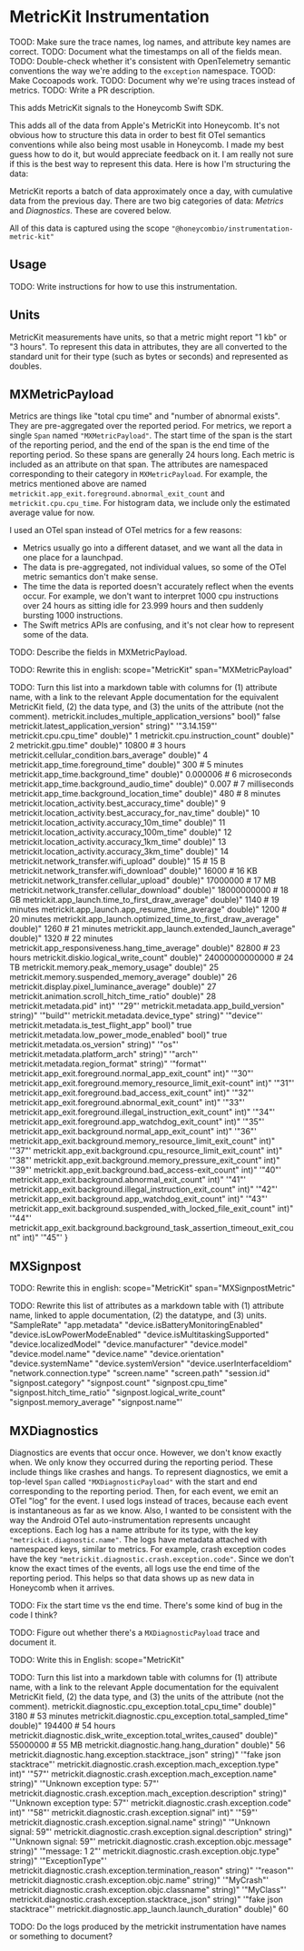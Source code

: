 # MetricKit Instrumentation

TOOD: Make sure the trace names, log names, and attribute key names are correct.
TODO: Document what the timestamps on all of the fields mean.
TODO: Double-check whether it's consistent with OpenTelemetry semantic conventions the way we're adding to the `exception` namespace.
TOOD: Make Cocoapods work.
TODO: Document why we're using traces instead of metrics.
TODO: Write a PR description.

This adds MetricKit signals to the Honeycomb Swift SDK.

This adds all of the data from Apple's MetricKit into Honeycomb. It's not obvious how to structure this data in order to best fit OTel semantics conventions while also being most usable in Honeycomb. I made my best guess how to do it, but would appreciate feedback on it. I am really not sure if this is the best way to represent this data. Here is how I'm structuring the data:

MetricKit reports a batch of data approximately once a day, with cumulative data from the previous day. There are two big categories of data: _Metrics_ and _Diagnostics_. These are covered below.

All of this data is captured using the scope `"@honeycombio/instrumentation-metric-kit"`

## Usage

TODO: Write instructions for how to use this instrumentation.

## Units

MetricKit measurements have units, so that a metric might report "1 kb" or "3 hours". To represent this data in attributes, they are all converted to the standard unit for their type (such as bytes or seconds) and represented as doubles.

## MXMetricPayload

Metrics are things like "total cpu time" and "number of abnormal exists". They are pre-aggregated over the reported period. For metrics, we report a single `Span` named `"MXMetricPayload"`. The start time of the span is the start of the reporting period, and the end of the span is the end time of the reporting period. So these spans are generally 24 hours long. Each metric is included as an attribute on that span. The attributes are namespaced corresponding to their category in `MXMetricPayload`. For example, the metrics mentioned above are named `metrickit.app_exit.foreground.abnormal_exit_count` and `metrickit.cpu.cpu_time`. For histogram data, we include only the estimated average value for now.

I used an OTel span instead of OTel metrics for a few reasons:
* Metrics usually go into a different dataset, and we want all the data in one place for a launchpad.
* The data is pre-aggregated, not individual values, so some of the OTel metric semantics don't make sense.
* The time the data is reported doesn't accurately reflect when the events occur. For example, we don't want to interpret 1000 cpu instructions over 24 hours as sitting idle for 23.999 hours and then suddenly bursting 1000 instructions.
* The Swift metrics APIs are confusing, and it's not clear how to represent some of the data.

TODO: Describe the fields in MXMetricPayload.

TODO: Rewrite this in english:
  scope="MetricKit"
  span="MXMetricPayload"

TODO: Turn this list into a markdown table with columns for (1) attribute name, with a link to the relevant Apple documentation for the equivalent MetricKit field, (2) the data type, and (3) the units of the attribute (not the comment).
  metrickit.includes_multiple_application_versions" bool)" false
  metrickit.latest_application_version" string)" '"3.14.159"'
  metrickit.cpu.cpu_time" double)" 1
  metrickit.cpu.instruction_count" double)" 2
  metrickit.gpu.time" double)" 10800  # 3 hours
  metrickit.cellular_condition.bars_average" double)" 4
  metrickit.app_time.foreground_time" double)" 300          # 5 minutes
  metrickit.app_time.background_time" double)" 0.000006     # 6 microseconds
  metrickit.app_time.background_audio_time" double)" 0.007  # 7 milliseconds
  metrickit.app_time.background_location_time" double)" 480 # 8 minutes
  metrickit.location_activity.best_accuracy_time" double)" 9
  metrickit.location_activity.best_accuracy_for_nav_time" double)" 10
  metrickit.location_activity.accuracy_10m_time" double)"  11
  metrickit.location_activity.accuracy_100m_time" double)" 12
  metrickit.location_activity.accuracy_1km_time" double)" 13
  metrickit.location_activity.accuracy_3km_time" double)" 14
  metrickit.network_transfer.wifi_upload" double)" 15                 # 15 B
  metrickit.network_transfer.wifi_download" double)" 16000            # 16 KB
  metrickit.network_transfer.cellular_upload" double)" 17000000       # 17 MB
  metrickit.network_transfer.cellular_download" double)" 18000000000  # 18 GB
  metrickit.app_launch.time_to_first_draw_average" double)" 1140            # 19 minutes
  metrickit.app_launch.app_resume_time_average" double)" 1200               # 20 minutes
  metrickit.app_launch.optimized_time_to_first_draw_average" double)" 1260  # 21 minutes
  metrickit.app_launch.extended_launch_average" double)" 1320               # 22 minutes
  metrickit.app_responsiveness.hang_time_average" double)" 82800  # 23 hours
  metrickit.diskio.logical_write_count" double)" 24000000000000  # 24 TB
  metrickit.memory.peak_memory_usage" double)" 25
  metrickit.memory.suspended_memory_average" double)" 26
  metrickit.display.pixel_luminance_average" double)" 27
  metrickit.animation.scroll_hitch_time_ratio" double)" 28
  metrickit.metadata.pid" int)" '"29"'
  metrickit.metadata.app_build_version" string)" '"build"'
  metrickit.metadata.device_type" string)" '"device"'
  metrickit.metadata.is_test_flight_app" bool)" true
  metrickit.metadata.low_power_mode_enabled" bool)" true
  metrickit.metadata.os_version" string)" '"os"'
  metrickit.metadata.platform_arch" string)" '"arch"'
  metrickit.metadata.region_format" string)" '"format"'
  metrickit.app_exit.foreground.normal_app_exit_count" int)" '"30"'
  metrickit.app_exit.foreground.memory_resource_limit_exit-count" int)" '"31"'
  metrickit.app_exit.foreground.bad_access_exit_count" int)" '"32"'
  metrickit.app_exit.foreground.abnormal_exit_count" int)" '"33"'
  metrickit.app_exit.foreground.illegal_instruction_exit_count" int)" '"34"'
  metrickit.app_exit.foreground.app_watchdog_exit_count" int)" '"35"'
  metrickit.app_exit.background.normal_app_exit_count" int)" '"36"'
  metrickit.app_exit.background.memory_resource_limit_exit_count" int)" '"37"'
  metrickit.app_exit.background.cpu_resource_limit_exit_count" int)" '"38"'
  metrickit.app_exit.background.memory_pressure_exit_count" int)" '"39"'
  metrickit.app_exit.background.bad_access-exit_count" int)" '"40"'
  metrickit.app_exit.background.abnormal_exit_count" int)" '"41"'
  metrickit.app_exit.background.illegal_instruction_exit_count" int)" '"42"'
  metrickit.app_exit.background.app_watchdog_exit_count" int)" '"43"'
  metrickit.app_exit.background.suspended_with_locked_file_exit_count" int)" '"44"'
  metrickit.app_exit.background.background_task_assertion_timeout_exit_count" int)" '"45"'
}

## MXSignpost

TODO: Rewrite this in english:
  scope="MetricKit"
  span="MXSignpostMetric"

TODO: Rewrite this list of attributes as a markdown table with (1) attribute name, linked to apple documentation, (2) the datatype, and (3) units.
"SampleRate"
"app.metadata"
"device.isBatteryMonitoringEnabled"
"device.isLowPowerModeEnabled"
"device.isMultitaskingSupported"
"device.localizedModel"
"device.manufacturer"
"device.model"
"device.model.name"
"device.name"
"device.orientation"
"device.systemName"
"device.systemVersion"
"device.userInterfaceIdiom"
"network.connection.type"
"screen.name"
"screen.path"
"session.id"
"signpost.category"
"signpost.count"
"signpost.cpu_time"
"signpost.hitch_time_ratio"
"signpost.logical_write_count"
"signpost.memory_average"
"signpost.name"'

## MXDiagnostics

Diagnostics are events that occur once. However, we don't know exactly when. We only know they occurred during the reporting period. These include things like crashes and hangs. To represent diagnostics, we emit a top-level `Span` called `"MXDiagnosticPayload"` with the start and end corresponding to the reporting period. Then, for each event, we emit an OTel "log" for the event. I used logs instead of traces, because each event is instantaneous as far as we know. Also, I wanted to be consistent with the way the Android OTel auto-instrumentation represents uncaught exceptions. Each log has a name attribute for its type, with the key `"metrickit.diagnostic.name"`. The logs have metadata attached with namespaced keys, similar to metrics. For example, crash exception codes have the key `"metrickit.diagnostic.crash.exception.code"`. Since we don't know the exact times of the events, all logs use the end time of the reporting period. This helps so that data shows up as new data in Honeycomb when it arrives.

TODO: Fix the start time vs the end time. There's some kind of bug in the code I think?

TODO: Figure out whether there's a `MXDiagnosticPayload` trace and document it.

TODO: Write this in English:
  scope="MetricKit"

TODO: Turn this list into a markdown table with columns for (1) attribute name, with a link to the relevant Apple documentation for the equivalent MetricKit field, (2) the data type, and (3) the units of the attribute (not the comment).
  metrickit.diagnostic.cpu_exception.total_cpu_time" double)" 3180        # 53 minutes
  metrickit.diagnostic.cpu_exception.total_sampled_time" double)" 194400  # 54 hours
  metrickit.diagnostic.disk_write_exception.total_writes_caused" double)" 55000000  # 55 MB
  metrickit.diagnostic.hang.hang_duration" double)" 56
  metrickit.diagnostic.hang.exception.stacktrace_json" string)" '"fake json stacktrace"'
  metrickit.diagnostic.crash.exception.mach_exception.type" int)" '"57"'
  metrickit.diagnostic.crash.exception.mach_exception.name" string)" '"Unknown exception type: 57"'
  metrickit.diagnostic.crash.exception.mach_exception.description" string)" '"Unknown exception type: 57"'
  metrickit.diagnostic.crash.exception.code" int)" '"58"'
  metrickit.diagnostic.crash.exception.signal" int)" '"59"'
  metrickit.diagnostic.crash.exception.signal.name" string)" '"Unknown signal: 59"'
  metrickit.diagnostic.crash.exception.signal.description" string)" '"Unknown signal: 59"'
  metrickit.diagnostic.crash.exception.objc.message" string)" '"message: 1 2"'
  metrickit.diagnostic.crash.exception.objc.type" string)" '"ExceptionType"'
  metrickit.diagnostic.crash.exception.termination_reason" string)" '"reason"'
  metrickit.diagnostic.crash.exception.objc.name" string)" '"MyCrash"'
  metrickit.diagnostic.crash.exception.objc.classname" string)" '"MyClass"'
  metrickit.diagnostic.crash.exception.stacktrace_json" string)" '"fake json stacktrace"'
  metrickit.diagnostic.app_launch.launch_duration" double)" 60

TODO: Do the logs produced by the metrickit instrumentation have names or something to document?

